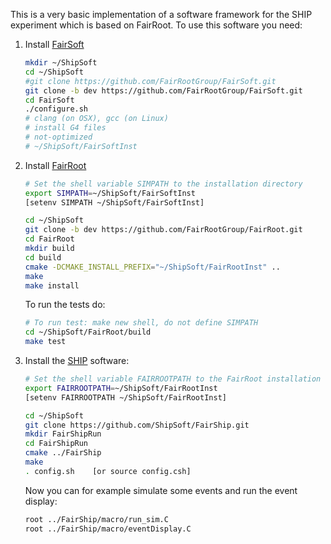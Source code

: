 This is a very basic implementation of a software framework for the SHIP experiment which is based on FairRoot. To use this software you need:

1. Install [FairSoft](https://github.com/FairRootGroup/FairSoft/tree/dev)

    ```bash
    mkdir ~/ShipSoft
    cd ~/ShipSoft
    #git clone https://github.com/FairRootGroup/FairSoft.git
    git clone -b dev https://github.com/FairRootGroup/FairSoft.git
    cd FairSoft
    ./configure.sh
    # clang (on OSX), gcc (on Linux)
    # install G4 files
    # not-optimized
    # ~/ShipSoft/FairSoftInst
    ```

2. Install [FairRoot](http://fairroot.gsi.de/?q=node/82)

    ```bash
    # Set the shell variable SIMPATH to the installation directory
    export SIMPATH=~/ShipSoft/FairSoftInst
    [setenv SIMPATH ~/ShipSoft/FairSoftInst]

    cd ~/ShipSoft
    git clone -b dev https://github.com/FairRootGroup/FairRoot.git
    cd FairRoot
    mkdir build
    cd build
    cmake -DCMAKE_INSTALL_PREFIX="~/ShipSoft/FairRootInst" ..
    make
    make install
    ```

    To run the tests do:

    ```bash
    # To run test: make new shell, do not define SIMPATH
    cd ~/ShipSoft/FairRoot/build
    make test
    ```

3. Install the [SHIP](https://github.com/ShipSoft/FairShip.git) software:

    ```bash
    # Set the shell variable FAIRROOTPATH to the FairRoot installation directory
    export FAIRROOTPATH=~/ShipSoft/FairRootInst
    [setenv FAIRROOTPATH ~/ShipSoft/FairRootInst]

    cd ~/ShipSoft
    git clone https://github.com/ShipSoft/FairShip.git
    mkdir FairShipRun
    cd FairShipRun
    cmake ../FairShip
    make
    . config.sh    [or source config.csh]
    ```

    Now you can for example simulate some events and run the event display:

    ```bash
    root ../FairShip/macro/run_sim.C
    root ../FairShip/macro/eventDisplay.C
    ```


